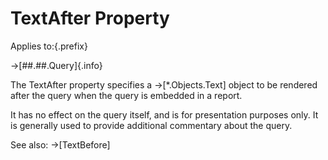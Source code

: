 # TextAfter Property

Applies to:{.prefix}

→[##.##.Query]{.info}

The TextAfter property specifies a →[*.Objects.Text] object to be rendered after the query when
the query is embedded in a report.

It has no effect on the query itself, and is for presentation
purposes only. It is generally used to provide additional commentary about the query.

See also: →[TextBefore]

